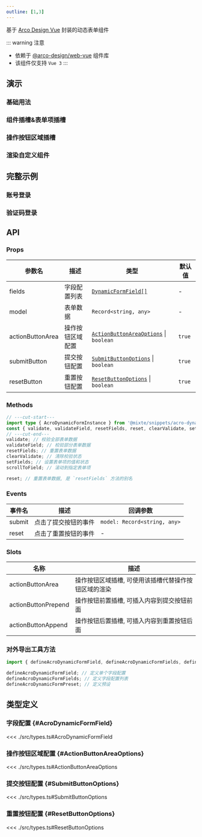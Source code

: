 ```yaml
---
outline: [1,3]
---
```


基于 [Arco Design Vue](https://arco.design/vue) 封装的动态表单组件

::: warning 注意
  - 依赖于 [@arco-design/web-vue](https://www.npmjs.com/package/@arco-design/web-vue) 组件库
  - 该组件仅支持 `Vue 3`
:::

## 演示

### 基础用法

### 组件插槽&表单项插槽

### 操作按钮区域插槽

### 渲染自定义组件

## 完整示例

### 账号登录

### 验证码登录

## API

### Props

| 参数名 | 描述 | 类型 | 默认值 |
| --- | --- | --- | --- |
| fields | 字段配置列表 | [`DynamicFormField[]`](#AcroDynamicFormField) | - |
| model | 表单数据 | `Record<string, any>` | - |
| actionButtonArea | 操作按钮区域配置 | [`ActionButtonAreaOptions`](#ActionButtonAreaOptions) \| `boolean` | `true` |
| submitButton | 提交按钮配置 | [`SubmitButtonOptions`](#SubmitButtonOptions) \| `boolean` | `true` |
| resetButton | 重置按钮配置 | [`ResetButtonOptions`](#ResetButtonOptions) \| `boolean` | `true` |

### Methods

```ts twoslash
// ---cut-start---
import type { AcroDynamicFormInstance } from '@mixte/snippets/acro-dynamic-form';
const { validate, validateField, resetFields, reset, clearValidate, setFields, scrollToField } = {} as AcroDynamicFormInstance;
// ---cut-end---
validate; // 校验全部表单数据
validateField; // 校验部分表单数据
resetFields; // 重置表单数据
clearValidate; // 清除校验状态
setFields; // 设置表单项的值和状态
scrollToField; // 滚动到指定表单项

reset; // 重置表单数据, 是 `resetFields` 方法的别名
```

### Events

| 事件名 | 描述 | 回调参数 |
| --- | --- | --- |
| submit | 点击了提交按钮的事件 | `model: Record<string, any>` |
| reset | 点击了重置按钮的事件 | - |

### Slots

| 名称 | 描述 |
| --- | --- |
| actionButtonArea | 操作按钮区域插槽, 可使用该插槽代替操作按钮区域的渲染 |
| actionButtonPrepend | 操作按钮前置插槽, 可插入内容到提交按钮前面 |
| actionButtonAppend | 操作按钮后置插槽, 可插入内容到重置按钮后面 |

### 对外导出工具方法

```ts twoslash
import { defineAcroDynamicFormField, defineAcroDynamicFormFields, defineAcroDynamicFormPreset } from '@mixte/snippets/acro-dynamic-form';

defineAcroDynamicFormField; // 定义单个字段配置
defineAcroDynamicFormFields; // 定义字段配置列表
defineAcroDynamicFormPreset; // 定义预设
```

## 类型定义

### 字段配置 {#AcroDynamicFormField}
<<< ./src/types.ts#AcroDynamicFormField

### 操作按钮区域配置 {#ActionButtonAreaOptions}
<<< ./src/types.ts#ActionButtonAreaOptions

### 提交按钮配置 {#SubmitButtonOptions}
<<< ./src/types.ts#SubmitButtonOptions

### 重置按钮配置 {#ResetButtonOptions}
<<< ./src/types.ts#ResetButtonOptions
